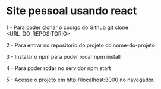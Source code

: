 # Site pessoal usando react 

1 - Para poder clonar o codigo do Github
git clone <URL_DO_REPOSITORIO>

2 - Para entrar no repositorio do projeto
cd nome-do-projeto

3 - Instalar o npm para poder rodar 
npm install

4 - Para poder rodar no servidor
npm start 

5 - Acesse o projeto em http://localhost:3000 no navegador.
















